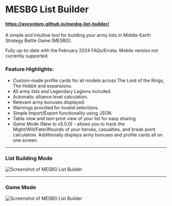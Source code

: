 # MESBG List Builder

#### https://avcordaro.github.io/mesbg-list-builder/

A simple and intuitive tool for building your army lists in Middle-Earth Strategy Battle Game (MESBG).

Fully up-to-date with the February 2024 FAQs/Errata. Mobile version not currently supported.

### Feature Highlights:

- Custom-made profile cards for all models across The Lord of the Rings, The Hobbit and expansions.
- All army lists and Legendary Legions included.
- Automatic alliance level calculation.
- Relevant army bonuses displayed.
- Warnings provided for invalid selections.
- Simple Import/Export functionality using JSON
- Table view and text-print view of your list for easy sharing
- Game Mode (New to v5.0.0) - allows you to track the Might/Will/Fate/Wounds of your heroes, casualties, and break point calculation. Additionally displays army bonuses and profile cards all on one screen.

---

### List Building Mode

![Screenshot of MESBG List Builder](https://pasteimg.com/images/2024/07/09/image.png)

---

### Game Mode

![Screenshot of MESBG List Builder](https://pasteimg.com/images/2024/07/09/imagebc8ece4997842c57.png)

